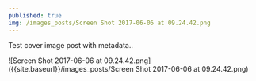 ```yaml
---
published: true
img: /images_posts/Screen Shot 2017-06-06 at 09.24.42.png
---
```

Test cover image post with metadata..

![Screen Shot 2017-06-06 at 09.24.42.png]({{site.baseurl}}/images_posts/Screen Shot 2017-06-06 at 09.24.42.png)
